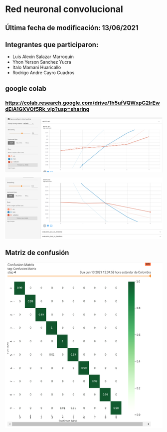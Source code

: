 # **Red neuronal convolucional**

## Última fecha de modificación: 13/06/2021

## Integrantes que participaron:

- Luis Alexin Salazar Marroquin
- Yhon Yerson Sanchez Yucra
- Italo Mamani Huaricallo
- Rodrigo Andre Cayro Cuadros
## google colab
### https://colab.research.google.com/drive/1h5ufVQWxpG2lrEwdEiA1GXVOf5Rk_vip?usp=sharing

![Ejemplo3](https://github.com/rodRigocaU/Curso-de-IA/blob/main/Tarea%20005%20-%20CNN/img/01.PNG)

![Ejemplo3](https://github.com/rodRigocaU/Curso-de-IA/blob/main/Tarea%20005%20-%20CNN/img/02.PNG)

## Matriz de confusión
![Ejemplo3](https://github.com/rodRigocaU/Curso-de-IA/blob/main/Tarea%20005%20-%20CNN/img/matrix.PNG)


